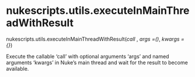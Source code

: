 # nukescripts.utils.executeInMainThreadWithResult
nukescripts.utils.executeInMainThreadWithResult(_call_ , _args =()_, _kwargs ={}_)

Execute the callable ‘call’ with optional arguments ‘args’ and named arguments ‘kwargs’ in Nuke’s main thread and wait for the result to become available.